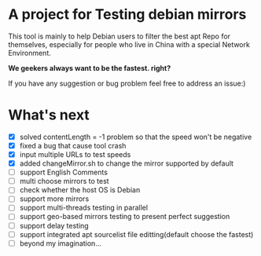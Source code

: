 # A project for Testing debian mirrors
This tool is mainly to help Debian users to filter the best apt Repo for themselves,
especially for people who live in China with a special Network Environment.

**We geekers always want to be the fastest. right?**

If you have any suggestion or bug problem feel free to address an issue:)

# What's next
- [x] solved contentLength = -1 problem so that the speed won't be negative
- [x] fixed a bug that cause tool crash
- [x] input multiple URLs to test speeds
- [x] added changeMirror.sh to change the mirror supported by default
- [ ] support English Comments
- [ ] multi choose mirrors to test
- [ ] check whether the host OS is Debian
- [ ] support more mirrors
- [ ] support multi-threads testing in parallel
- [ ] support geo-based mirrors testing to present perfect suggestion
- [ ] support delay testing
- [ ] support integrated apt sourcelist file editting(default choose the fastest)
- [ ] beyond my imagination...